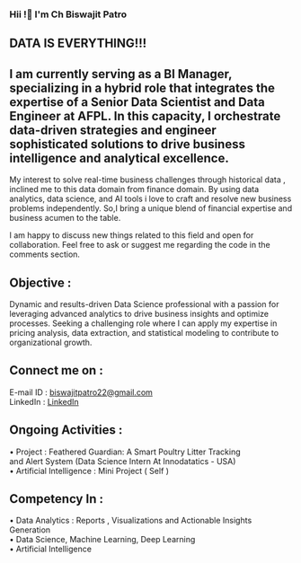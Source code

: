 ### Hii !👋 I'm Ch Biswajit Patro 
## DATA IS EVERYTHING!!!
## I am currently serving as a BI Manager, specializing in a hybrid role that integrates the expertise of a Senior Data Scientist and Data Engineer at AFPL. In this capacity, I orchestrate data-driven strategies and engineer sophisticated solutions to drive business intelligence and analytical excellence.

My interest to solve real-time business challenges through historical data , inclined me to this data domain from finance domain. By using data analytics, data science, and AI tools i love to craft and resolve new business problems independently. So,I bring a unique blend of financial expertise and business acumen to the table.

I am happy to discuss new things related to this field and open for collaboration.
Feel free to ask or suggest me regarding the code in the comments section.
## Objective : 
Dynamic and results-driven Data Science professional with a passion for leveraging advanced analytics to drive business insights and optimize processes. Seeking a challenging role where I can apply my expertise in pricing analysis, data extraction, and statistical modeling to contribute to organizational growth.

## Connect me on :                                                                                 
E-mail ID : biswajitpatro22@gmail.com                                                                           
LinkedIn : [LinkedIn](https://www.linkedin.com/in/chbiswajit/)

## Ongoing Activities :    

•  Project : Feathered Guardian: A Smart Poultry Litter Tracking and Alert System (Data Science Intern At Innodatatics - USA)                                   
•  Artificial Intelligence : Mini Project ( Self )                                          

## Competency In :        

•	 Data Analytics : Reports , Visualizations and Actionable Insights Generation                      
•	 Data Science, Machine Learning, Deep Learning                    
•	 Artificial Intelligence            





<!--
**biswajit-patro/biswajit-patro** is a ✨ _special_ ✨ repository because its `README.md` (this file) appears on your GitHub profile.

Here are some ideas to get you started:

- 🔭 I’m currently working on ...
- 🌱 I’m currently learning ...
- 👯 I’m looking to collaborate on ...
- 🤔 I’m looking for help with ...
- 💬 Ask me about ...
- 📫 How to reach me: ...
- 😄 Pronouns: ...
- ⚡ Fun fact: ...
-->
